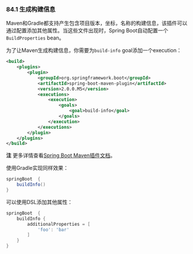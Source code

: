 ### 84.1 生成构建信息

Maven和Gradle都支持产生包含项目版本，坐标，名称的构建信息，该插件可以通过配置添加其他属性。当这些文件出现时，Spring Boot自动配置一个`BuildProperties` bean。

为了让Maven生成构建信息，你需要为`build-info` goal添加一个execution：
```xml
<build>
    <plugins>
        <plugin>
            <groupId>org.springframework.boot</groupId>
            <artifactId>spring-boot-maven-plugin</artifactId>
            <version>2.0.0.M5</version>
            <executions>
                <execution>
                    <goals>
                        <goal>build-info</goal>
                    </goals>
                </execution>
            </executions>
        </plugin>
    </plugins>
</build>
```
**注** 更多详情查看[Spring Boot Maven插件文档](https://docs.spring.io/spring-boot/docs/2.0.0.M5/maven-plugin/)。

使用Gradle实现同样效果：
```gradle
springBoot  {
    buildInfo()
}
```
可以使用DSL添加其他属性：
```gradle
springBoot  {
    buildInfo {
        additionalProperties = [
            'foo': 'bar'
        ]
    }
}
```
